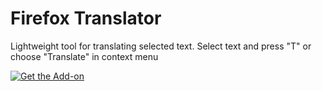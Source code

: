 # Firefox Translator
Lightweight tool for translating selected text. Select text and press "T" or choose "Translate" in context menu

[![Get the Add-on](https://addons.cdn.mozilla.net/static/img/addons-buttons/AMO-button_1.png)](https://addons.mozilla.org/en-US/firefox/addon/firefox-translator/)
